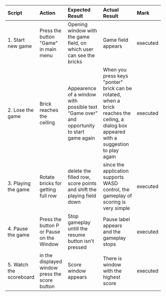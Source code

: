 |Script|Action|Expected Result|Actual Result| Mark|
|:---|:---|:---|:---|:---|
|1. Start new game|Press the button "Game" in main menu|Opening window with the game field, on which user can see the bricks| Game field appears|executed|
|2. Lose the game|Brick reaches the ceiling|Appearence of a window with possible text "Game over" and opportunity to start game again|When you press keys "ponter" brick can be rotated, when a brick reaches the ceiling, a dialog box appeared with a suggestion to play again |executed|
|3. Playing the game|Rotate bricks for getting full row | delete the filled row, score points and shift the playing field down |since the application supports WASD control, the gameplay of scoring is very simple|executed |
|4. Pause the game|Press the button P or Pause on the Window |Stop gameplay untill the resume button isn't pressed | Pause label appears and the gameplay stops |executed |
|5. Watch the scoreboard|in the displayed window press the score button|Score window appears| There is window with the highest score |executed|

